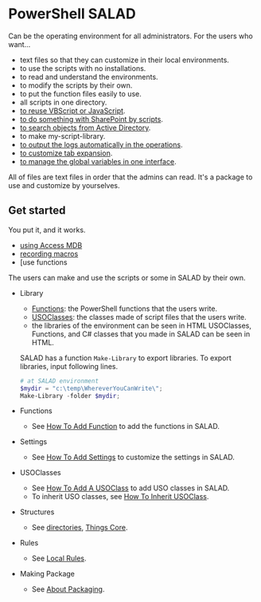 # PowerShell SALAD
Can be the operating environment for all administrators.
For the users who want...
- text files so that they can customize in their local environments.
- to use the scripts with no installations.
- to read and understand the environments.
- to modify the scripts by their own.
- to put the function files easily to use.
- all scripts in one directory.
- [to reuse VBScript or JavaScript](documents/design/misc/about-legacy-scripts.md).
- [to do something with SharePoint by scripts](documents/design/misc/about-sharepoint.md).
- [to search objects from Active Directory](documents/design/misc/about-adsi.md).
- to make my-script-library.
- [to output the logs automatically in the operations](documents/design/misc/about-logging.md).
- [to customize tab expansion](documents/design/misc/about-tab-expansion.md).
- [to manage the global variables in one interface](documents/design/structures/core.sessionmanager.md).

All of files are text files in order that the admins can read.
It's a package to use and customize by yourselves.


## Get started
You put it, and it works.

- [using Access MDB](documents/design/misc/about-mdb.md)
- [recording macros](documents/design/misc/about-macro.md)
- [use functions

The users can make and use the scripts or some in SALAD by their own.

- Library
  - [Functions](documents/libraries/functions/index.md): the PowerShell functions that the users write.
  - [USOClasses](documents/libraries/usoclasses/index.md): the classes made of script files that the users write.
  - the libraries of the environment can be seen in HTML
  USOClasses, Functions, and C# classes that you made in SALAD can be seen in HTML.

  SALAD has a function ```Make-Library``` to export libraries.
  To export libraries, input following lines.
  ``` powershell
  # at SALAD environment
  $mydir = "c:\temp\WhereverYouCanWrite\";
  Make-Library -folder $mydir;
  ```

- Functions
  - See [How To Add Function](documents/libraries/functions/how-to-add-function.md) to add the functions in SALAD.

- Settings
  - See [How To Add Settings](documents/settings/how-to-add-settings.md) to customize the settings in SALAD.

- USOClasses
  - See [How To Add A USOClass](documents/libraries/usoclasses/how-to-add-usoclass.md) to add USO classes in SALAD.
  - To inherit USO classes, see [How To Inherit USOClass](documents/libraries/usoclasses/how-to-inherit-usoclass.md).

- Structures
  - See [directories](documents/design/structures/directories.md), [Things Core](documents/design/structures/core.md).

- Rules
  - See [Local Rules](documents/design/structures/rules.md).

- Making Package
  - See [About Packaging](documents/design/misc/about-packaging.md).
